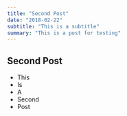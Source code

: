 ```yaml
---
title: "Second Post"
date: "2018-02-22"
subtitle: "This is a subtitle"
summary: "This is a post for testing"
---
```


## Second Post
* This
* Is
* A
* Second
* Post